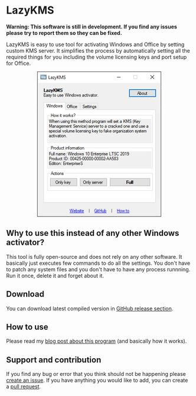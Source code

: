 # LazyKMS
**Warning: This software is still in development. If you find any issues please try to report them so they can be fixed.**

LazyKMS is easy to use tool for activating Windows and Office by setting custom KMS server. It simplifies the process by automatically setting all the required things for you including the volume licensing keys and port setup for Office.
<p align="center">
  <img src="screen.png">
</p>

## Why to use this instead of any other Windows activator?
This tool is fully open-source and does not rely on any other software. It basically just executes few commands to do all the settings. You don't have to patch any system files and you don't have to have any process runnning. Run it once, delete it and forget about it.

## Download
You can download latest compiled version in [GitHub release section](https://github.com/SamuelTulach/LazyKMS/releases).

## How to use
Please read my [blog post about this program](https://tulach.cc/wordpress/2020/02/29/activating-windows-with-no-additional-software-for-free/) (and basically how it works).

## Support and contribution
If you find any bug or error that you think should not be happening please [create an issue](https://github.com/SamuelTulach/LazyKMS/issues). If you have anything you would like to add, you can create a [pull request](https://github.com/SamuelTulach/LazyKMS/pulls).
